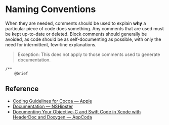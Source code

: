 # Naming Conventions

When they are needed, comments should be used to explain **why** a particular piece of code does something. Any comments that are used must be kept up-to-date or deleted.
Block comments should generally be avoided, as code should be as self-documenting as possible, with only the need for intermittent, few-line explanations.

>Exception: This does not apply to those comments used to generate documentation.


```objc
/**
	@brief
```


## Reference
* [Coding Guidelines for Cocoa — Apple](https://developer.apple.com/library/mac/documentation/Cocoa/Conceptual/CodingGuidelines/CodingGuidelines.html#//apple_ref/doc/uid/10000146-SW1)
* [Documentation — NSHipster](http://nshipster.com/swift-documentation/)
* [Documenting Your Objective-C and Swift Code in Xcode with HeaderDoc and Doxygen — AppCoda](https://www.appcoda.com/documenting-source-code-in-xcode/)
